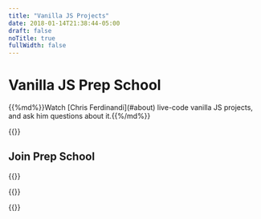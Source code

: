```yaml
---
title: "Vanilla JS Projects"
date: 2018-01-14T21:38:44-05:00
draft: false
noTitle: true
fullWidth: false
---
```


<h1 class="text-xlarge margin-bottom-small">Vanilla JS Prep School</h1>

<p class="text-large">{{%md%}}Watch [Chris Ferdinandi](#about) live-code vanilla JS projects, and ask him questions about it.{{%/md%}}</p>

{{<cta for="prepSchool">}}

## Join Prep School

{{<mailchimp-intro>}}

{{<mailchimp>}}

{{<about-me>}}